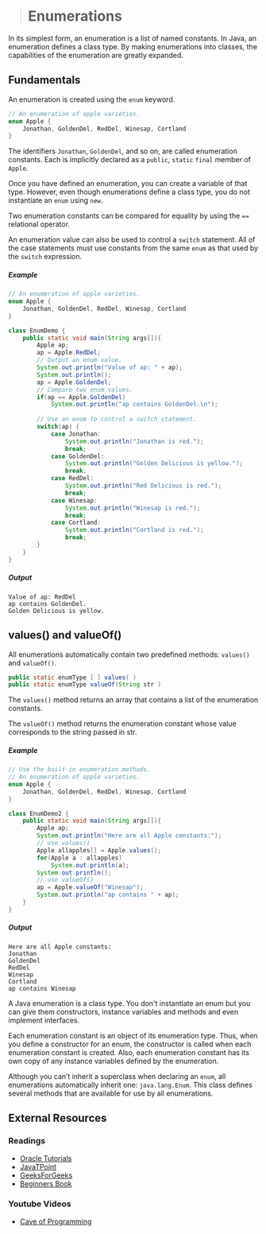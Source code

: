 ># Enumerations

In its simplest form, an enumeration is a list of named constants. In Java, an enumeration defines a class type. By making enumerations into classes, the capabilities of the enumeration are greatly expanded.

## Fundamentals

An enumeration is created using the `enum` keyword.

```java
// An enumeration of apple varieties.
enum Apple {
    Jonathan, GoldenDel, RedDel, Winesap, Cortland
}
```

The identifiers `Jonathan`, `GoldenDel`, and so on, are called enumeration constants. Each is implicitly declared as a `public`, `static` `final` member of `Apple`.

Once you have defined an enumeration, you can create a variable of that type. However, even though enumerations define a class type, you do not instantiate an `enum` using `new`.

Two enumeration constants can be compared for equality by using the `==` relational operator.

An enumeration value can also be used to control a `switch` statement. All of the case statements must use constants from the same `enum` as that used by the `switch` expression.

##### Example

```java
// An enumeration of apple varieties.
enum Apple {
    Jonathan, GoldenDel, RedDel, Winesap, Cortland
}
```

```java
class EnumDemo {
    public static void main(String args[]){
        Apple ap;
        ap = Apple.RedDel;
        // Output an enum value.
        System.out.println("Value of ap: " + ap);
        System.out.println();
        ap = Apple.GoldenDel;
        // Compare two enum values.
        if(ap == Apple.GoldenDel)
            System.out.println("ap contains GoldenDel.\n");
        
        // Use an enum to control a switch statement.
        switch(ap) {
            case Jonathan:
                System.out.println("Jonathan is red.");
                break;
            case GoldenDel:
                System.out.println("Golden Delicious is yellow.");
                break;
            case RedDel:
                System.out.println("Red Delicious is red.");
                break;
            case Winesap:
                System.out.println("Winesap is red.");
                break;
            case Cortland:
                System.out.println("Cortland is red.");
                break;
        }
    }
}
```

##### Output

    Value of ap: RedDel
    ap contains GoldenDel.
    Golden Delicious is yellow.

## values() and valueOf()

All enumerations automatically contain two predefined methods: `values()` and `valueOf()`.

```java
public static enumType [ ] values( )
public static enumType valueOf(String str )
```

The `values()` method returns an array that contains a list of the enumeration constants.

The `valueOf()` method returns the enumeration constant whose value corresponds to the string passed in str.

##### Example

```java
// Use the built-in enumeration methods.
// An enumeration of apple varieties.
enum Apple {
    Jonathan, GoldenDel, RedDel, Winesap, Cortland
}
```

```java
class EnumDemo2 {
    public static void main(String args[]){
        Apple ap;
        System.out.println("Here are all Apple constants:");
        // use values()
        Apple allapples[] = Apple.values();
        for(Apple a : allapples)
            System.out.println(a);
        System.out.println();
        // use valueOf()
        ap = Apple.valueOf("Winesap");
        System.out.println("ap contains " + ap);
    }
}
```

##### Output

    Here are all Apple constants:
    Jonathan
    GoldenDel
    RedDel
    Winesap
    Cortland
    ap contains Winesap

A Java enumeration is a class type. You don't instantiate an enum but you can give them constructors, instance variables and methods and even implement interfaces.

Each enumeration constant is an object of its enumeration type. Thus, when you define a constructor for an enum, the constructor is called when each enumeration constant is created. Also, each enumeration constant has its own copy of any instance variables defined by the enumeration.

Although you can’t inherit a superclass when declaring an `enum`, all enumerations automatically inherit one: `java.lang.Enum`. This class defines several methods that are available for use by all enumerations.

## External Resources

### Readings

* [Oracle Tutorials](https://docs.oracle.com/javase/tutorial/java/javaOO/enum.html)
* [JavaTPoint](https://www.javatpoint.com/enum-in-java)
* [GeeksForGeeks](https://www.geeksforgeeks.org/enum-in-java/)
* [Beginners Book](https://beginnersbook.com/2014/09/java-enum-examples/)

### Youtube Videos

* [Cave of Programming](https://www.youtube.com/watch?v=A0GHaVRlYAQ&list=PL9DF6E4B45C36D411&index=44)